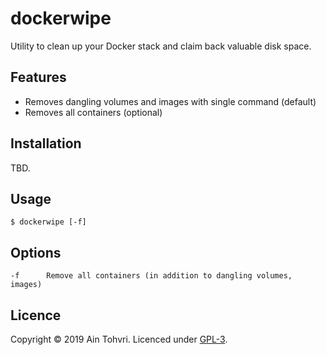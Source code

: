 # dockerwipe

Utility to clean up your Docker stack and claim back valuable disk space.

## Features

- Removes dangling volumes and images with single command (default)
- Removes all containers (optional)

## Installation

TBD.

## Usage

    $ dockerwipe [-f]

## Options

```
-f      Remove all containers (in addition to dangling volumes, images)
```

## Licence

Copyright © 2019 Ain Tohvri. Licenced under [GPL-3](LICENSE).
